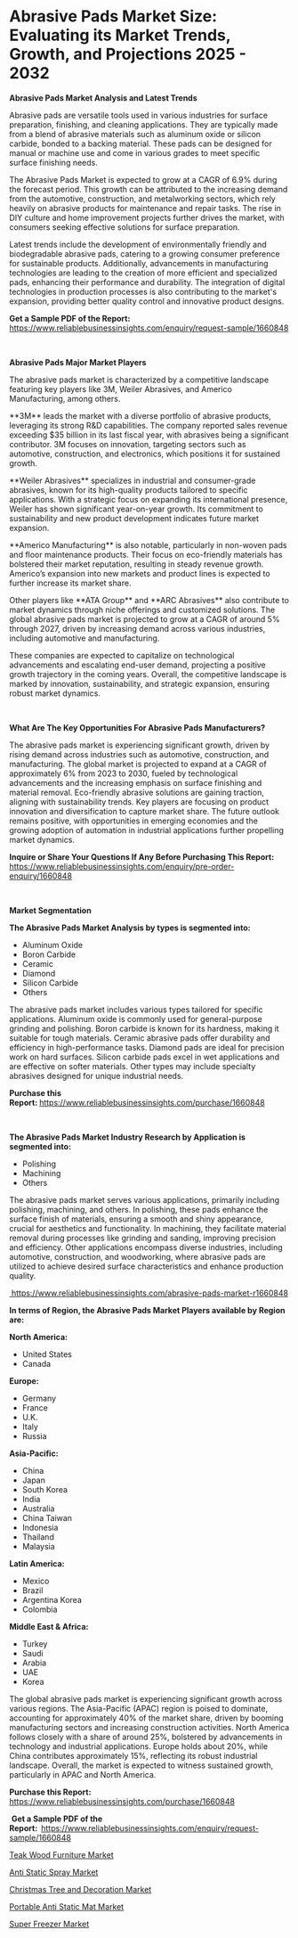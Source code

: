 <p><h1>Abrasive Pads Market Size: Evaluating its Market Trends, Growth, and Projections 2025 - 2032</h1></p><p><strong>Abrasive Pads Market Analysis and Latest Trends</strong></p>
<p><p>Abrasive pads are versatile tools used in various industries for surface preparation, finishing, and cleaning applications. They are typically made from a blend of abrasive materials such as aluminum oxide or silicon carbide, bonded to a backing material. These pads can be designed for manual or machine use and come in various grades to meet specific surface finishing needs.</p><p>The Abrasive Pads Market is expected to grow at a CAGR of 6.9% during the forecast period. This growth can be attributed to the increasing demand from the automotive, construction, and metalworking sectors, which rely heavily on abrasive products for maintenance and repair tasks. The rise in DIY culture and home improvement projects further drives the market, with consumers seeking effective solutions for surface preparation.</p><p>Latest trends include the development of environmentally friendly and biodegradable abrasive pads, catering to a growing consumer preference for sustainable products. Additionally, advancements in manufacturing technologies are leading to the creation of more efficient and specialized pads, enhancing their performance and durability. The integration of digital technologies in production processes is also contributing to the market's expansion, providing better quality control and innovative product designs.</p></p>
<p><strong>Get a Sample PDF of the Report:&nbsp;</strong> <a href="https://www.reliablebusinessinsights.com/enquiry/request-sample/1660848?utm_campaign=1091&utm_medium=2&utm_source=Github&utm_content=ia&utm_term=08022025&utm_id=abrasive-pads">https://www.reliablebusinessinsights.com/enquiry/request-sample/1660848</a></p>
<p>&nbsp;</p>
<p><strong>Abrasive Pads Major Market Players</strong></p>
<p><p>The abrasive pads market is characterized by a competitive landscape featuring key players like 3M, Weiler Abrasives, and Americo Manufacturing, among others. </p><p>**3M** leads the market with a diverse portfolio of abrasive products, leveraging its strong R&D capabilities. The company reported sales revenue exceeding $35 billion in its last fiscal year, with abrasives being a significant contributor. 3M focuses on innovation, targeting sectors such as automotive, construction, and electronics, which positions it for sustained growth.</p><p>**Weiler Abrasives** specializes in industrial and consumer-grade abrasives, known for its high-quality products tailored to specific applications. With a strategic focus on expanding its international presence, Weiler has shown significant year-on-year growth. Its commitment to sustainability and new product development indicates future market expansion.</p><p>**Americo Manufacturing** is also notable, particularly in non-woven pads and floor maintenance products. Their focus on eco-friendly materials has bolstered their market reputation, resulting in steady revenue growth. Americo’s expansion into new markets and product lines is expected to further increase its market share.</p><p>Other players like **ATA Group** and **ARC Abrasives** also contribute to market dynamics through niche offerings and customized solutions. The global abrasive pads market is projected to grow at a CAGR of around 5% through 2027, driven by increasing demand across various industries, including automotive and manufacturing.</p><p>These companies are expected to capitalize on technological advancements and escalating end-user demand, projecting a positive growth trajectory in the coming years. Overall, the competitive landscape is marked by innovation, sustainability, and strategic expansion, ensuring robust market dynamics.</p></p>
<p>&nbsp;</p>
<p><strong>What Are The Key Opportunities For Abrasive Pads Manufacturers?</strong></p>
<p><p>The abrasive pads market is experiencing significant growth, driven by rising demand across industries such as automotive, construction, and manufacturing. The global market is projected to expand at a CAGR of approximately 6% from 2023 to 2030, fueled by technological advancements and the increasing emphasis on surface finishing and material removal. Eco-friendly abrasive solutions are gaining traction, aligning with sustainability trends. Key players are focusing on product innovation and diversification to capture market share. The future outlook remains positive, with opportunities in emerging economies and the growing adoption of automation in industrial applications further propelling market dynamics.</p></p>
<p><strong>Inquire or Share Your Questions If Any Before Purchasing This Report:</strong> <a href="https://www.reliablebusinessinsights.com/enquiry/pre-order-enquiry/1660848?utm_campaign=1091&utm_medium=2&utm_source=Github&utm_content=ia&utm_term=08022025&utm_id=abrasive-pads">https://www.reliablebusinessinsights.com/enquiry/pre-order-enquiry/1660848</a></p>
<p>&nbsp;</p>
<p><strong>Market Segmentation</strong></p>
<p><strong>The Abrasive Pads Market Analysis by types is segmented into:</strong></p>
<p><ul><li>Aluminum Oxide</li><li>Boron Carbide</li><li>Ceramic</li><li>Diamond</li><li>Silicon Carbide</li><li>Others</li></ul></p>
<p><p>The abrasive pads market includes various types tailored for specific applications. Aluminum oxide is commonly used for general-purpose grinding and polishing. Boron carbide is known for its hardness, making it suitable for tough materials. Ceramic abrasive pads offer durability and efficiency in high-performance tasks. Diamond pads are ideal for precision work on hard surfaces. Silicon carbide pads excel in wet applications and are effective on softer materials. Other types may include specialty abrasives designed for unique industrial needs.</p></p>
<p><strong>Purchase this Report:&nbsp;</strong><a href="https://www.reliablebusinessinsights.com/purchase/1660848?utm_campaign=1091&utm_medium=2&utm_source=Github&utm_content=ia&utm_term=08022025&utm_id=abrasive-pads">https://www.reliablebusinessinsights.com/purchase/1660848</a></p>
<p>&nbsp;</p>
<p><strong>The Abrasive Pads Market Industry Research by Application is segmented into:</strong></p>
<p><ul><li>Polishing</li><li>Machining</li><li>Others</li></ul></p>
<p><p>The abrasive pads market serves various applications, primarily including polishing, machining, and others. In polishing, these pads enhance the surface finish of materials, ensuring a smooth and shiny appearance, crucial for aesthetics and functionality. In machining, they facilitate material removal during processes like grinding and sanding, improving precision and efficiency. Other applications encompass diverse industries, including automotive, construction, and woodworking, where abrasive pads are utilized to achieve desired surface characteristics and enhance production quality.</p></p>
<p><a href="https://www.reliablebusinessinsights.com/abrasive-pads-market-r1660848?utm_campaign=1091&utm_medium=2&utm_source=Github&utm_content=ia&utm_term=08022025&utm_id=abrasive-pads">&nbsp;https://www.reliablebusinessinsights.com/abrasive-pads-market-r1660848</a></p>
<p><strong>In terms of Region, the Abrasive Pads Market Players available by Region are:</strong></p>
<p>
    <p> <strong> North America: </strong>
        <ul>
            <li>United States</li>
            <li>Canada</li>
        </ul>
        </p> 
    <p> <strong> Europe: </strong>
        <ul>
            <li>Germany</li>
            <li>France</li>
            <li>U.K.</li>
            <li>Italy</li>
            <li>Russia</li>
        </ul>
        </p> 
    <p> <strong> Asia-Pacific: </strong>
        <ul>
            <li>China</li>
            <li>Japan</li>
            <li>South Korea</li>
            <li>India</li>
            <li>Australia</li>
            <li>China Taiwan</li>
            <li>Indonesia</li>
            <li>Thailand</li>
            <li>Malaysia</li>
        </ul>
        </p> 
    <p> <strong> Latin America: </strong>
        <ul>
            <li>Mexico</li>
            <li>Brazil</li>
            <li>Argentina Korea</li>
            <li>Colombia</li>
        </ul>
        </p> 
    <p> <strong> Middle East & Africa: </strong>
        <ul>
            <li>Turkey</li>
            <li>Saudi</li>
            <li>Arabia</li>
            <li>UAE</li>
            <li>Korea</li>
        </ul>
    </p>
    </p>
<p><p>The global abrasive pads market is experiencing significant growth across various regions. The Asia-Pacific (APAC) region is poised to dominate, accounting for approximately 40% of the market share, driven by booming manufacturing sectors and increasing construction activities. North America follows closely with a share of around 25%, bolstered by advancements in technology and industrial applications. Europe holds about 20%, while China contributes approximately 15%, reflecting its robust industrial landscape. Overall, the market is expected to witness sustained growth, particularly in APAC and North America.</p></p>
<p><strong>Purchase this Report: </strong><a href="https://www.reliablebusinessinsights.com/purchase/1660848?utm_campaign=1091&utm_medium=2&utm_source=Github&utm_content=ia&utm_term=08022025&utm_id=abrasive-pads">https://www.reliablebusinessinsights.com/purchase/1660848</a></p>
<p>&nbsp;<strong>Get a Sample PDF of the Report:&nbsp;&nbsp;</strong><a href="https://www.reliablebusinessinsights.com/enquiry/request-sample/1660848?utm_campaign=1091&utm_medium=2&utm_source=Github&utm_content=ia&utm_term=08022025&utm_id=abrasive-pads">https://www.reliablebusinessinsights.com/enquiry/request-sample/1660848</a></p>
<p><strong></strong></p>
<p><p><a href="https://github.com/popupioo/Market-Research-Report-List-1/blob/main/teak-wood-furniture-market.md?utm_campaign=1091&utm_medium=2&utm_source=Github&utm_content=ia&utm_term=08022025&utm_id=abrasive-pads">Teak Wood Furniture Market</a></p><p><a href="https://github.com/muhjanaidu/Market-Research-Report-List-1/blob/main/anti-static-spray-market.md?utm_campaign=1091&utm_medium=2&utm_source=Github&utm_content=ia&utm_term=08022025&utm_id=abrasive-pads">Anti Static Spray Market</a></p><p><a href="https://github.com/hneefdelwyn/Market-Research-Report-List-1/blob/main/christmas-tree-and-decoration-market.md?utm_campaign=1091&utm_medium=2&utm_source=Github&utm_content=ia&utm_term=08022025&utm_id=abrasive-pads">Christmas Tree and Decoration Market</a></p><p><a href="https://github.com/briandahm87/Market-Research-Report-List-1/blob/main/portable-anti-static-mat-market.md?utm_campaign=1091&utm_medium=2&utm_source=Github&utm_content=ia&utm_term=08022025&utm_id=abrasive-pads">Portable Anti Static Mat Market</a></p><p><a href="https://github.com/felishtimoti/Market-Research-Report-List-1/blob/main/super-freezer-market.md?utm_campaign=1091&utm_medium=2&utm_source=Github&utm_content=ia&utm_term=08022025&utm_id=abrasive-pads">Super Freezer Market</a></p></p>